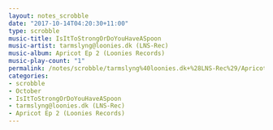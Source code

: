 ```yaml
---
layout: notes_scrobble
date: "2017-10-14T04:20:30+11:00"
type: scrobble
music-title: IsItToStrongOrDoYouHaveASpoon
music-artist: tarmslyng@loonies.dk (LNS-Rec)
music-album: Apricot Ep 2 (Loonies Records)
music-play-count: "1"
permalink: /notes/scrobble/tarmslyng%40loonies.dk+%28LNS-Rec%29/Apricot+Ep+2+%28Loonies+Records%29/cd1e2fd6a48dd6c87975b95131c1825f171e5078.html
categories:
- scrobble
- October
- IsItToStrongOrDoYouHaveASpoon
- tarmslyng@loonies.dk (LNS-Rec)
- Apricot Ep 2 (Loonies Records)
---
```

